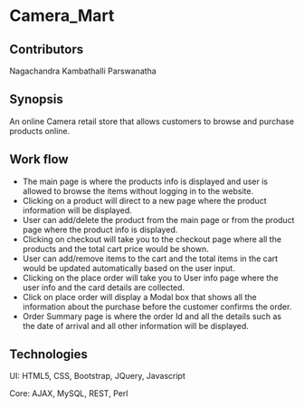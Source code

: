 # Camera_Mart
## Contributors
Nagachandra Kambathalli Parswanatha

## Synopsis
An online Camera retail store that allows customers to browse and purchase products online.

## Work flow
* The main page is where the products info is displayed and user is allowed to browse the items without logging in to the website.
* Clicking on a product will direct to a new page where the product information will be displayed.
* User can add/delete the product from the main page or from the product page where the product info is displayed.
* Clicking on checkout will take you to the checkout page where all the products and the total cart price would be shown.
* User can add/remove items to the cart and the total items in the cart would be updated automatically based on the user input.
* Clicking on the place order will take you to User info page where the user info and the card details are collected.
* Click on place order will display a Modal box that shows all the information about the purchase before the customer confirms the order.
* Order Summary page is where the order Id and all the details such as the date of arrival and all other information will be displayed.

## Technologies
UI: HTML5, CSS, Bootstrap, JQuery, Javascript

Core: AJAX, MySQL, REST, Perl
